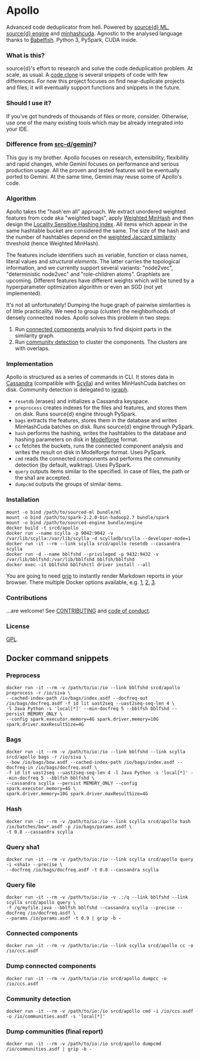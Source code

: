 Apollo
======

Advanced code deduplicator from hell. Powered by [source\{d\} ML](https://github.com/src-d/ml),
[source\{d\} engine](https://github.com/src-d/engine) and [minhashcuda](https://github.com/src-d/minhashcuda).
Agnostic to the analysed language thanks to [Babelfish](https://doc.bblf.sh). Python 3, PySpark, CUDA inside.

### What is this?

source{d}'s effort to research and solve the code deduplication problem. At scale, as usual.
A [code clone](https://en.wikipedia.org/wiki/Duplicate_code) is several snippets of code with few differences.
For now this project focuses on find near-duplicate projects and files; it will eventually support
functions and snippets in the future.

### Should I use it?

If you've got hundreds of thousands of files or more, consider. Otherwise, use one of the many
existing tools which may be already integrated into your IDE.

### Difference from [src-d/gemini](https://github.com/src-d/gemini)?

This guy is my brother. Apollo focuses on research, extensibility, flexibility and rapid
changes, while Gemini focuses on performance and serious production usage. All the proven and 
tested features will be eventually ported to Gemini. At the same time, Gemini may reuse some
of Apollo's code.

### Algorithm

Apollo takes the "hash'em all" approach. We extract unordered weighted features from code aka "weighted bags",
apply [Weighted MinHash](https://static.googleusercontent.com/media/research.google.com/en//pubs/archive/36928.pdf)
and then design the [Locality Sensitive Hashing index](http://infolab.stanford.edu/~ullman/mmds/ch3.pdf).
All items which appear in the same hashtable bucket are considered the same. The size of the hash
and the number of hashtables depend on the [weighted Jaccard similarity](https://en.wikipedia.org/wiki/Jaccard_index#Generalized_Jaccard_similarity_and_distance)
threshold (hence Weighted MinHash).

The features include identifiers such as variable, function or class names, literal values and *structural elements*.
The latter carries the topological information, and we currently support several variants: "node2vec",
"deterministic node2vec" and "role-children atoms". Graphlets are upcoming. Different features
have different weights which will be tuned by a hyperparameter optimization algorithm or even an SGD
(not yet implemented).

It's not all unfortunately! Dumping the huge graph of pairwise similarities is of little practicality.
We need to group (cluster) the neighborhoods of densely connected nodes. Apollo solves this problem
in two steps:

1. Run [connected components](https://en.wikipedia.org/wiki/Connected_component_(graph_theory))
analysis to find disjoint parts in the similarity graph.
2. Run [community detection](https://en.wikipedia.org/wiki/Community_structure) to cluster the components.
The clusters are with overlaps.

### Implementation

Apollo is structured as a series of commands in CLI. It stores data in [Cassandra](http://cassandra.apache.org/)
(compatible with [Scylla](http://www.scylladb.com/)) and
writes MinHashCuda batches on disk. Community detection is delegated to [igraph](http://igraph.org/python/).

* `resetdb` (erases) and initializes a Cassandra keyspace.
* `preprocess` creates indexes for the files and features, and stores them on disk.
Runs source{d} engine through PySpark.
* `bags` extracts the features, stores them in the database and writes MinHashCuda batches on disk.
Runs source{d} engine through PySpark.
* `hash` performs the hashing, writes the hashtables to the database and hashing parameters on disk
in [Modelforge](https://github.com/src-d/modelforge) format.
* `cc` fetches the buckets, runs the connected component analysis and writes the result on disk in Modelforge
format. Uses PySpark.
* `cmd` reads the connected components and performs the community detection (by default, walktrap).
Uses PySpark.
* `query` outputs items similar to the specified. In case of files, the path or the sha1 are accepted.
* `dumpcmd` outputs the groups of similar items.

### Installation

```
mount -o bind /path/to/sourced-ml bundle/ml
mount -o bind /path/to/spark-2.2.0-bin-hadoop2.7 bundle/spark
mount -o bind /path/to/sourced-engine bundle/engine
docker build -t srcd/apollo .
docker run --name scylla -p 9042:9042 -v /var/lib/scylla:/var/lib/scylla -d scylladb/scylla --developer-mode=1
docker run -it --rm --link scylla srcd/apollo resetdb --cassandra scylla
docker run -d --name bblfshd --privileged -p 9432:9432 -v /var/lib/bblfshd:/var/lib/bblfshd bblfsh/bblfshd
docker exec -it bblfshd bblfshctl driver install --all
```

You are going to need [grip](https://github.com/joeyespo/grip) to instantly render Markdown reports
in your browser. There multiple Docker options available, e.g.
[1](https://github.com/psycofdj/docker-grip), [2](https://github.com/fstab/docker-grip),
[3](https://github.com/kba/grip-docker).

### Contributions

...are welcome! See [CONTRIBUTING](CONTRIBUTING.md) and [code of conduct](CODE_OF_CONDUCT.md).

### License

[GPL](LICENSE.md).

## Docker command snippets

### Preprocess

```
docker run -it --rm -v /path/to/io:/io --link bblfshd srcd/apollo preprocess -r /io/siva \
--cached-index-path /io/bags/index.asdf --docfreq-out /io/bags/docfreq.asdf -f id lit uast2seq --uast2seq-seq-len 4 \
-l Java Python -s 'local[*]' --min-docfreq 5 --bblfsh bblfshd --persist MEMORY_ONLY \
--config spark.executor.memory=4G spark.driver.memory=10G spark.driver.maxResultSize=4G
```

### Bags

```
docker run -it --rm -v /path/to/io:/io --link bblfshd --link scylla srcd/apollo bags -r /io/siva \
--bow /io/bags/bow.asdf --cached-index-path /io/bags/index.asdf --docfreq-in /io/bags/docfreq.asdf \
-f id lit uast2seq --uast2seq-seq-len 4 -l Java Python -s 'local[*]' --min-docfreq 5 --bblfsh bblfshd \
--cassandra scylla --persist MEMORY_ONLY --config spark.executor.memory=4G \
spark.driver.memory=10G spark.driver.maxResultSize=4G
```

### Hash

```
docker run -it --rm -v /path/to/io:/io --link scylla srcd/apollo hash /io/batches/bow*.asdf -p /io/bags/params.asdf \
-t 0.8 --cassandra scylla
```

### Query sha1

```
docker run -it --rm -v /path/to/io:/io --link scylla srcd/apollo query -i <sha1> --precise \
--docfreq /io/bags/docfreq.asdf -t 0.8 --cassandra scylla
```

### Query file

```
docker run -it --rm -v /path/to/io:/io -v .:/q --link bblfshd --link scylla srcd/apollo query \
-f /q/myfile.java --bblfsh bblfshd --cassandra scylla --precise --docfreq /io/docfreq.asdf \
--params /io/params.asdf -t 0.9 | grip -b -
```

### Connected components

```
docker run -it --rm -v /path/to/io:/io --link scylla srcd/apollo cc -o /io/ccs.asdf
```

### Dump connected components

```
docker run -it --rm -v /path/to/io:/io srcd/apollo dumpcc -o /io/ccs.asdf
```

### Community detection

```
docker run -it --rm -v /path/to/io:/io srcd/apollo cmd -i /io/ccs.asdf -o /io/communities.asdf -s 'local[*]'
```

### Dump communities (final report)

```
docker run -it --rm -v /path/to/io:/io srcd/apollo dumpcmd /io/communities.asdf | grip -b -
```
